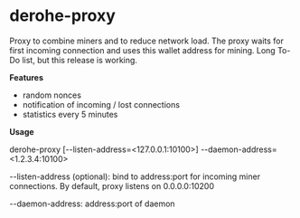 # derohe-proxy

Proxy to combine miners and to reduce network load.
The proxy waits for first incoming connection and uses this wallet address for mining.
Long To-Do list, but this release is working.

**Features**
- random nonces
- notification of incoming / lost connections
- statistics every 5 minutes

**Usage**

derohe-proxy [--listen-address=<127.0.0.1:10100>] --daemon-address=<1.2.3.4:10100>

--listen-address (optional): bind to address:port for incoming miner connections. By default, proxy listens on 0.0.0.0:10200

--daemon-address: address:port of daemon
